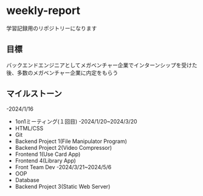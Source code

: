 # weekly-report
学習記録用のリポジトリーになります

## 目標
バックエンドエンジニアとしてメガベンチャー企業でインターンシップを受けた後、多数のメガベンチャー企業に内定をもらう

## マイルストーン
-2024/1/16
   - 1on1ミーティング(１回目)
-2024/1/20~2024/3/20
   - HTML/CSS
   - Git
   - Backend Project 1(File Manipulator Program)
   - Backend Project 2(Video Compressor)
   - Frontend 1(Use Card App)
   - Frontend 4(Library App)
   - Front Team Dev
 -2024/3/21~2024/5/6
   - OOP
   - Database
   - Backend Project 3(Static Web Server)
